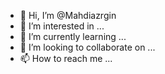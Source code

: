 - 👋 Hi, I’m @Mahdiazrgin
- 👀 I’m interested in ...
- 🌱 I’m currently learning ...
- 💞️ I’m looking to collaborate on ...
- 📫 How to reach me ...

<!---
Mahdiazrgin/Mahdiazrgin is a ✨ special ✨ repository because its `README.md` (this file) appears on your GitHub profile.
You can click the Preview link to take a look at your changes.
--->
